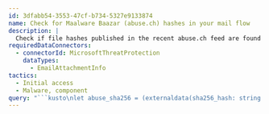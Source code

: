 ```yaml
---
id: 3dfabb54-3553-47cf-b734-5327e9133874
name: Check for Maalware Baazar (abuse.ch) hashes in your mail flow
description: |
  Check if file hashes published in the recent abuse.ch feed are found in your mail flow scanned by Office 365 ATP.
requiredDataConnectors:
  - connectorId: MicrosoftThreatProtection
    dataTypes:
      - EmailAttachmentInfo
tactics:
  - Initial access
  - Malware, component
query: "```kusto\nlet abuse_sha256 = (externaldata(sha256_hash: string )\n[@\"https://bazaar.abuse.ch/export/txt/sha256/recent/\"]\nwith (format=\"txt\"))\n| where sha256_hash !startswith \"#\"\n| project sha256_hash;\nabuse_sha256\n| join (EmailAttachmentInfo \n| where Timestamp > ago(1d) \n) on $left.sha256_hash == $right.SHA256\n| project Timestamp,SenderFromAddress ,RecipientEmailAddress,FileName,FileType,SHA256,ThreatTypes,DetectionMethods\n```"
---
```


